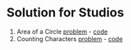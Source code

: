 # Solution for Studios

1. Area of a Circle [problem](https://education.launchcode.org/skills-back-end-java/studios/area/) - [code](https://github.com/ssaleem/java-exercises/blob/master/src/org/launchcode/java/studios/Circle.java)
2. Counting Characters [problem](https://education.launchcode.org/skills-back-end-java/studios/counting-characters/) - [code](https://github.com/ssaleem/java-exercises/blob/master/src/org/launchcode/java/studios/CharCount.java)